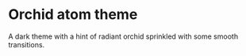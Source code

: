 # Orchid atom theme

A dark theme with a hint of radiant orchid sprinkled with some smooth transitions.
